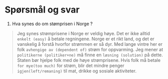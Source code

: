 # Spørsmål og svar

1. Hva synes do om stømprisen i Norge ?

> Jeg synes strømprisene i Norge er veldig høye. Det er ikke alltid `enkelt (easy)` å betale regningene.
Norge er et rikt land, og det er vanskelig å forstå hvorfor strømmen er så dyr. Med lange vintre her er folk `avhengige av (dependent of)` strøm for oppvarming.
Jeg mener at `politikerne (politiker+ne)` må finne en `løsning (solution)` på dette. Staten bør hjelpe folk med de høye strømprisene.
Hvis folk må betale `for mye(too much)` for strøm, blir det mindre penger `igjen(left/remaning)` til mat, drikke og sosiale aktiviteter. 
